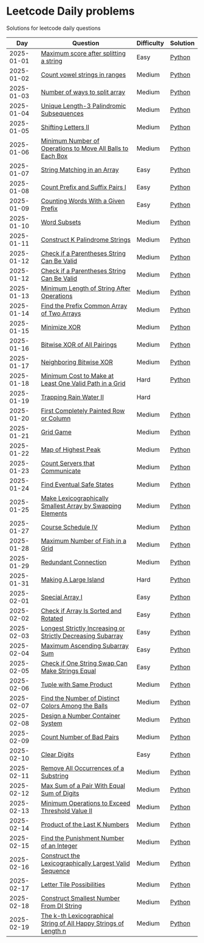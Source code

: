 # Leetcode Daily problems
Solutions for leetcode daily questions

| Day        | Question | Difficulty | Solution |
| ---------- | -------- | ---------- | -------- |
| 2025-01-01 | [Maximum score after splitting a string](https://leetcode.com/problems/count-vowel-strings-in-ranges/?envType=daily-question) | Easy | [Python](./python/1422-maximum-score-after-splitting-a-string.py) |
| 2025-01-02 | [Count vowel strings in ranges](https://leetcode.com/problems/count-vowel-strings-in-ranges/?envType=daily-question) | Medium | [Python](./python/2559-count-vowel-strings-in-ranges.py) |
| 2025-01-03 | [Number of ways to split array](https://leetcode.com/problems/number-of-ways-to-split-array/?envType=daily-question) | Medium | [Python](./python/2270-number-of-ways-to-split-array.py) | <tag class="medium"/> |
| 2025-01-04 | [ Unique Length-3 Palindromic Subsequences](https://leetcode.com/problems/unique-length-3-palindromic-subsequences/description/) | Medium | [Python](./python/1930-unique-length-3-palindromic-subsequences.py) |
| 2025-01-05|[ Shifting Letters II](https://leetcode.com/problems/shifting-letters-ii/description/) | Medium | [Python](./python/2381-shifting-letters-ii.py) |
| 2025-01-06 | [ Minimum Number of Operations to Move All Balls to Each Box](https://leetcode.com/problems/minimum-number-of-operations-to-move-all-balls-to-each-box/description/) | Medium | [Python](./python/1769-minimum-number-of-operations-to-move-all-balls-to-each-box.py) |
| 2025-01-07 | [ String Matching in an Array](https://leetcode.com/problems/string-matching-in-an-array/description/) | Easy | [Python](./python/1408-string-matching-in-an-array.py) |
| 2025-01-08 | [ Count Prefix and Suffix Pairs I](https://leetcode.com/problems/count-prefix-and-suffix-pairs-i/description/) | Easy | [Python](./python/3042-count-prefix-and-suffix-pairs-i.py) |
| 2025-01-09 | [ Counting Words With a Given Prefix](https://leetcode.com/problems/counting-words-with-a-given-prefix/description/) | Easy | [Python](./python/2185-counting-words-with-a-given-prefix.py) |
| 2025-01-10 | [ Word Subsets](https://leetcode.com/problems/word-subsets/description/) | Medium | [Python](./python/916-word-subsets.py) |
| 2025-01-11 | [ Construct K Palindrome Strings](https://leetcode.com/problems/construct-k-palindrome-strings/description/) | Medium | [Python](./python/1400-construct-k-palindrome-strings.py) |
| 2025-01-12 | [ Check if a Parentheses String Can Be Valid](https://leetcode.com/problems/check-if-a-parentheses-string-can-be-valid/description/) | Medium | [Python](./python/2116-check-if-a-parentheses-string-can-be-valid.py) |
| 2025-01-12 | [Check if a Parentheses String Can Be Valid](https://leetcode.com/problems/check-if-a-parentheses-string-can-be-valid/description/) | Medium | [Python](./python/2116-check-if-a-parentheses-string-can-be-valid.py) |
| 2025-01-13 | [Minimum Length of String After Operations](https://leetcode.com/problems/minimum-length-of-string-after-operations/description/) | Medium | [Python](./python/3223-minimum-length-of-string-after-operations.py) |
| 2025-01-14 | [Find the Prefix Common Array of Two Arrays](https://leetcode.com/problems/find-the-prefix-common-array-of-two-arrays/description/) | Medium | [Python](./python/2657-find-the-prefix-common-array-of-two-arrays.py) |
| 2025-01-15 | [Minimize XOR](https://leetcode.com/problems/minimize-xor/description/) | Medium | [Python](./python/2429-minimize-xor.py) |
| 2025-01-16 | [Bitwise XOR of All Pairings](https://leetcode.com/problems/bitwise-xor-of-all-pairings/description/) | Medium | [Python](./python/2425-bitwise-xor-of-all-pairings.py) |
| 2025-01-17 | [Neighboring Bitwise XOR](https://leetcode.com/problems/neighboring-bitwise-xor/description/) | Medium | [Python](./python/2683-neighboring-bitwise-xor.py) |
| 2025-01-18 | [Minimum Cost to Make at Least One Valid Path in a Grid](https://leetcode.com/problems/minimum-cost-to-make-at-least-one-valid-path-in-a-grid/description/) | Hard | [Python](./python/1368-minimum-cost-to-make-at-least-one-valid-path-in-a-grid.py) |
| 2025-01-19 | [Trapping Rain Water II](https://leetcode.com/problems/trapping-rain-water-ii/description/) | Hard |  |
| 2025-01-20 | [First Completely Painted Row or Column](https://leetcode.com/problems/first-completely-painted-row-or-column/description/) | Medium | [Python](./python/2661-first-completely-painted-row-or-column.py) |
| 2025-01-21 | [Grid Game](https://leetcode.com/problems/grid-game/description/) | Medium | [Python](./python/2017-grid-game.py) |
| 2025-01-22 | [Map of Highest Peak](https://leetcode.com/problems/map-of-highest-peak/description/) | Medium | [Python](./python/1765-map-of-highest-peak.py) |
| 2025-01-23 | [Count Servers that Communicate](https://leetcode.com/problems/count-servers-that-communicate/description/) | Medium | [Python](./python/1267-count-servers-that-communicate.py) |
| 2025-01-24 | [Find Eventual Safe States](https://leetcode.com/problems/find-eventual-safe-states/description/) | Medium | [Python](./python/802-find-eventual-safe-states.py) |
| 2025-01-25 | [Make Lexicographically Smallest Array by Swapping Elements](https://leetcode.com/problems/make-lexicographically-smallest-array-by-swapping-elements/description/) | Medium | [Python](./python/2948-make-lexicographically-smallest-array-by-swapping-elements.py) |
| 2025-01-27 | [Course Schedule IV](https://leetcode.com/problems/course-schedule-iv/description/) | Medium | [Python](./python/1462-course-schedule-iv.py) |
| 2025-01-28 | [Maximum Number of Fish in a Grid](https://leetcode.com/problems/maximum-number-of-fish-in-a-grid/description/) | Medium | [Python](./python/2658-maximum-number-of-fish-in-a-grid.py) |
| 2025-01-29 | [Redundant Connection](https://leetcode.com/problems/redundant-connection/description/) | Medium | [Python](./python/684-redundant-connection.py) |
| 2025-01-31 | [Making A Large Island](https://leetcode.com/problems/making-a-large-island/description/) | Hard | [Python](./python/827-making-a-large-island.py) |
| 2025-02-01 | [Special Array I](https://leetcode.com/problems/special-array-i/description/) | Easy | [Python](./python/3151-special-array-i.py) |
| 2025-02-02 | [Check if Array Is Sorted and Rotated](https://leetcode.com/problems/check-if-array-is-sorted-and-rotated/description/) | Easy | [Python](./python/1752-check-if-array-is-sorted-and-rotated.py) |
| 2025-02-03 | [Longest Strictly Increasing or Strictly Decreasing Subarray](https://leetcode.com/problems/longest-strictly-increasing-or-strictly-decreasing-subarray/description/) | Easy | [Python](./python/3105-longest-strictly-increasing-or-strictly-decreasing-subarray.py) |
| 2025-02-04 | [Maximum Ascending Subarray Sum](https://leetcode.com/problems/maximum-ascending-subarray-sum/description/) | Easy | [Python](./python/1800-maximum-ascending-subarray-sum.py) |
| 2025-02-05 | [Check if One String Swap Can Make Strings Equal](https://leetcode.com/problems/check-if-one-string-swap-can-make-strings-equal/description/) | Easy | [Python](./python/1790-check-if-one-string-swap-can-make-strings-equal.py) |
| 2025-02-06 | [Tuple with Same Product](https://leetcode.com/problems/tuple-with-same-product/description/) | Medium | [Python](./python/1726-tuple-with-same-product.py) |
| 2025-02-07 | [Find the Number of Distinct Colors Among the Balls](https://leetcode.com/problems/find-the-number-of-distinct-colors-among-the-balls/description/) | Medium | [Python](./python/3160-find-the-number-of-distinct-colors-among-the-balls.py) |
| 2025-02-08 | [Design a Number Container System](https://leetcode.com/problems/design-a-number-container-system/description/) | Medium | [Python](./python/2349-design-a-number-container-system.py) |
| 2025-02-09 | [Count Number of Bad Pairs](https://leetcode.com/problems/count-number-of-bad-pairs/description/) | Medium | [Python](./python/2364-count-number-of-bad-pairs.py) |
| 2025-02-10 | [Clear Digits](https://leetcode.com/problems/clear-digits/description/) | Easy | [Python](./python/3174-clear-digits.py) |
| 2025-02-11 | [Remove All Occurrences of a Substring](https://leetcode.com/problems/remove-all-occurrences-of-a-substring/description/) | Medium | [Python](./python/1910-remove-all-occurrences-of-a-substring.py) |
| 2025-02-12 | [Max Sum of a Pair With Equal Sum of Digits](https://leetcode.com/problems/max-sum-of-a-pair-with-equal-sum-of-digits/description/) | Medium | [Python](./python/2342-max-sum-of-a-pair-with-equal-sum-of-digits.py) |
| 2025-02-13 | [Minimum Operations to Exceed Threshold Value II](https://leetcode.com/problems/minimum-operations-to-exceed-threshold-value-ii/description/) | Medium | [Python](./python/3066-minimum-operations-to-exceed-threshold-value-ii.py) |
| 2025-02-14 | [Product of the Last K Numbers](https://leetcode.com/problems/product-of-the-last-k-numbers/description/) | Medium | [Python](./python/1352-product-of-the-last-k-numbers.py) |
| 2025-02-15 | [Find the Punishment Number of an Integer](https://leetcode.com/problems/find-the-punishment-number-of-an-integer/description/) | Medium | [Python](./python/2698-find-the-punishment-number-of-an-integer.py) |
| 2025-02-16 | [Construct the Lexicographically Largest Valid Sequence](https://leetcode.com/problems/construct-the-lexicographically-largest-valid-sequence/description/) | Medium | [Python](./python/1718-construct-the-lexicographically-largest-valid-sequence.py) |
| 2025-02-17 | [Letter Tile Possibilities](https://leetcode.com/problems/letter-tile-possibilities/description/) | Medium | [Python](./python/1079-letter-tile-possibilities.py) |
| 2025-02-18 | [Construct Smallest Number From DI String](https://leetcode.com/problems/construct-smallest-number-from-di-string/description/) | Medium | [Python](./python/2375-construct-smallest-number-from-di-string.py) |
| 2025-02-19 | [The k-th Lexicographical String of All Happy Strings of Length n](https://leetcode.com/problems/the-k-th-lexicographical-string-of-all-happy-strings-of-length-n/description/) | Medium | [Python](./python/1415-the-k-th-lexicographical-string-of-all-happy-strings-of-length-n.py) |
